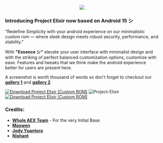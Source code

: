 <p align="center">
  <img src="https://i.imgur.com/irnHU8d.png" />
</p>

### Introducing Project Elixir now based on Android 15 シ

<p>"Redefine Simplicity with your android experience on our minimalistic custom rom — where sleek design meets robust security, performance, and stability."</p>

With **"Essence シ"** elevate your user interface with minimalist design and with the striking of perfect balanced customization options, customize with ease. Features and tweaks that we think make the android experience better for users are present here. 

A screenshot is worth thousand of words so don't forget to checkout our [**gallery 1**](https://www.buymeacoffee.com/uglykid/gallery) and [**gallery 2**](https://projectelixiros.com/gallery)

[![Download Project Elixir [Custom ROM]](https://img.shields.io/sourceforge/dm/project-elixir.svg)](https://projectelixiros.com/download) <img src="https://komarev.com/ghpvc/?username=Project-Elixir&style=flat-square" alt="Project-Elixir" />  [![Download Project Elixir [Custom ROM]](https://img.shields.io/sourceforge/dt/project-elixir.svg)](https://projectelixiros.com/download) 

### Credits:
 * [**Whole AEX Team**](https://github.com/AospExtended) - For the very Initial Base
 * [**Maxwen**](https://github.com/maxwen)
 * [**Jody Yuantoro**](https://github.com/xyzuan)
 * [**Nishant**](https://github.com/nishant6342)

